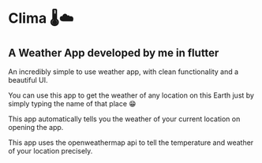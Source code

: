 # Clima 🌡☁

<h2> A Weather App developed by me in flutter </h2>

An incredibly simple to use weather app, with clean functionality and a beautiful UI.

You can use this app to get the weather of any location on this Earth just by simply typing the name of that place 😁

This app automatically tells you the weather of your current location on opening the app.

This app uses the openweathermap api to tell the temperature and weather of your location precisely.
